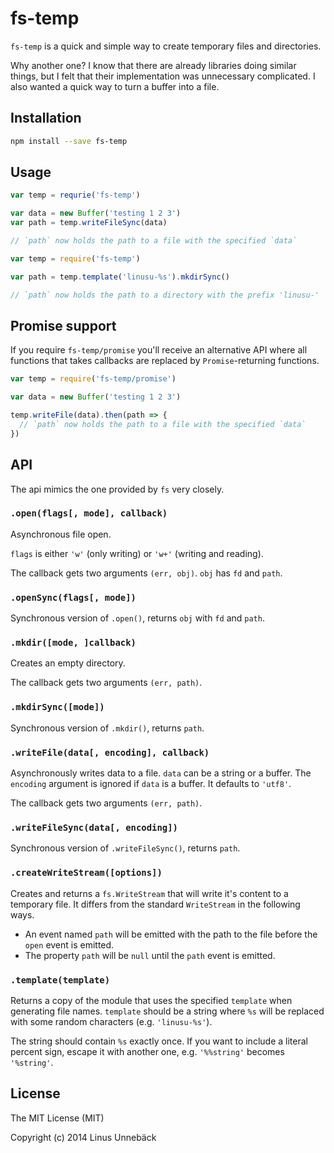 
# fs-temp

`fs-temp` is a quick and simple way to create temporary files and directories.

Why another one? I know that there are already libraries doing similar things,
but I felt that their implementation was unnecessary complicated. I also wanted
a quick way to turn a buffer into a file.

## Installation

```sh
npm install --save fs-temp
```

## Usage

```js
var temp = requrie('fs-temp')

var data = new Buffer('testing 1 2 3')
var path = temp.writeFileSync(data)

// `path` now holds the path to a file with the specified `data`
```

```js
var temp = require('fs-temp')

var path = temp.template('linusu-%s').mkdirSync()

// `path` now holds the path to a directory with the prefix 'linusu-'
```

## Promise support

If you require `fs-temp/promise` you'll receive an alternative API where all
functions that takes callbacks are replaced by `Promise`-returning functions.

```js
var temp = require('fs-temp/promise')

var data = new Buffer('testing 1 2 3')

temp.writeFile(data).then(path => {
  // `path` now holds the path to a file with the specified `data`
})
```

## API

The api mimics the one provided by `fs` very closely.

### `.open(flags[, mode], callback)`

Asynchronous file open.

`flags` is either `'w'` (only writing) or `'w+'` (writing and reading).

The callback gets two arguments `(err, obj)`. `obj` has `fd` and `path`.

### `.openSync(flags[, mode])`

Synchronous version of `.open()`, returns `obj` with `fd` and `path`.

### `.mkdir([mode, ]callback)`

Creates an empty directory.

The callback gets two arguments `(err, path)`.

### `.mkdirSync([mode])`

Synchronous version of `.mkdir()`, returns `path`.

### `.writeFile(data[, encoding], callback)`

Asynchronously writes data to a file. `data` can be a string or a buffer. The
`encoding` argument is ignored if `data` is a buffer. It defaults to `'utf8'`.

The callback gets two arguments `(err, path)`.

### `.writeFileSync(data[, encoding])`

Synchronous version of `.writeFileSync()`, returns `path`.

### `.createWriteStream([options])`

Creates and returns a `fs.WriteStream` that will write it's content to a
temporary file. It differs from the standard `WriteStream` in the following
ways.

 - An event named `path` will be emitted with the path to the file before the
   `open` event is emitted.
 - The property `path` will be `null` until the `path` event is emitted.

### `.template(template)`

Returns a copy of the module that uses the specified `template` when generating
file names. `template` should be a string where `%s` will be replaced with some
random characters (e.g. `'linusu-%s'`).

The string should contain `%s` exactly once. If you want to include a literal
percent sign, escape it with another one, e.g. `'%%string'` becomes `'%string'`.

## License

The MIT License (MIT)

Copyright (c) 2014 Linus Unnebäck
